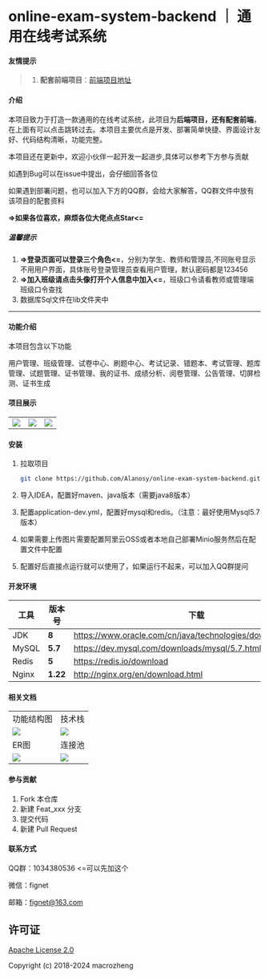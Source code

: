 # online-exam-system-backend ｜ 通用在线考试系统

#### 友情提示

> 1. **配套前端项目**：[前端项目地址](https://github.com/Alanosy/online-exam-system-frontend)

#### 介绍

本项目致力于打造一款通用的在线考试系统，此项目为**后端项目，还有配套前端**，在上面有可以点击跳转过去。本项目主要优点是开发、部署简单快捷、界面设计友好、代码结构清晰，功能完整。

本项目还在更新中，欢迎小伙伴一起开发一起进步,具体可以参考下方参与贡献

如遇到Bug可以在issue中提出，会仔细回答各位

如果遇到部署问题，也可以加入下方的QQ群，会给大家解答，QQ群文件中放有该项目的配套资料

**=>如果各位喜欢，麻烦各位大佬点点Star<=**

##### 温馨提示

1. **=>登录页面可以登录三个角色<=**，分别为学生、教师和管理员,不同账号显示不用用户界面，具体账号登录管理员查看用户管理，默认密码都是123456
2. **=>加入班级请点击头像打开个人信息中加入<=**，班级口令请看教师或管理端班级口令查找
3. 数据库Sql文件在lib文件夹中

****

#### 功能介绍

本项目包含以下功能

用户管理、班级管理、试卷中心、刷题中心、考试记录、错题本、考试管理、题库管理、试题管理、证书管理、我的证书、成绩分析、阅卷管理、公告管理、切屏检测、证书生成

#### 项目展示

<table>
    <tr>
        <td><img src="https://github.com/Alanosy/online-exam-system-backend/blob/master/img/管理端.png"/></td>
        <td><img src="https://github.com/Alanosy/online-exam-system-backend/blob/master/img/教师端.png"/></td>
      	<td><img src="https://github.com/Alanosy/online-exam-system-backend/blob/master/img/学生端.png"/></td>
    </tr>
</table>

#### 安装

1. 拉取项目

   ``` bash
   git clone https://github.com/Alanosy/online-exam-system-backend.git
   ```

2. 导入IDEA，配置好maven、java版本（需要java8版本）

3. 配置application-dev.yml，配置好mysql和redis。（注意：最好使用Mysql5.7版本）

4. 如果需要上传图片需要配置阿里云OSS或者本地自己部署Minio服务然后在配置文件中配置

5. 配置好后直接点运行就可以使用了，如果运行不起来，可以加入QQ群提问

#### 开发环境

| 工具  | 版本号   | 下载                                                         |
| ----- | -------- | ------------------------------------------------------------ |
| JDK   | **8**    | https://www.oracle.com/cn/java/technologies/downloads/#java8 |
| MySQL | **5.7**  | https://dev.mysql.com/downloads/mysql/5.7.html               |
| Redis | **5**    | https://redis.io/download                                    |
| Nginx | **1.22** | http://nginx.org/en/download.html                            |

#### 相关文档

<table>
    <tr>
        <td>功能结构图</td>
        <td>技术栈</td>
    </tr>
  <tr>
        <td><img src="https://github.com/Alanosy/online-exam-system-backend/blob/master/img/%E5%8A%9F%E8%83%BD%E7%BB%93%E6%9E%84%E5%9B%BE.drawio.png"/></td>
        <td><img src="https://github.com/Alanosy/online-exam-system-backend/blob/master/img/技术栈.png"/></td>
    </tr>
  <tr>
        <td>ER图</td>
        <td>连接池</td>
    </tr>
  <tr>
        <td><img src="https://github.com/Alanosy/online-exam-system-backend/blob/master/img/ER图.png"/></td>
        <td><img src="https://github.com/Alanosy/online-exam-system-backend/blob/master/img/连接池.png"/></td>
    </tr>
</table>


#### 参与贡献

1.  Fork 本仓库
2.  新建 Feat_xxx 分支
3.  提交代码
4.  新建 Pull Request

#### 联系方式

QQ群：1034380536  <=可以先加这个

微信：fignet

邮箱：fignet@163.com

## 许可证

[Apache License 2.0](https://github.com/macrozheng/mall/blob/master/LICENSE)

Copyright (c) 2018-2024 macrozheng
